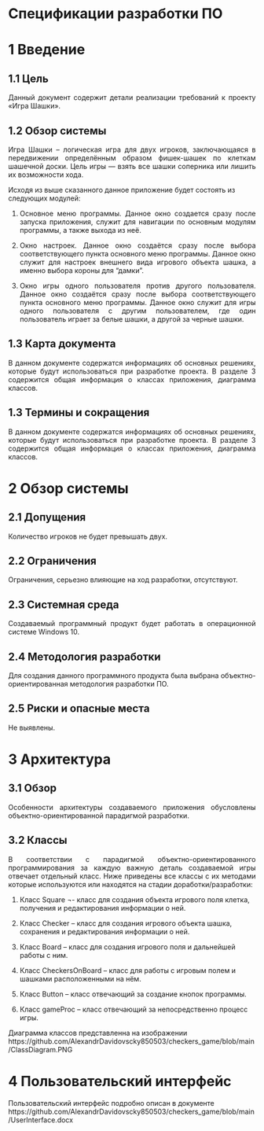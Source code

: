 # Спецификации разработки ПО

# <h1>1 Введениe</h1>
<h2>1.1 Цель</h2>
<p align="justify">Данный документ содержит детали реализации требований к проекту «Игра Шашки».</p>
<h2>1.2 Обзор системы</h2>
<p align="justify"> Игра Шашки – логическая игра для двух игроков, заключающаяся в передвижении определённым образом фишек-шашек по клеткам шашечной доски. Цель игры — взять все шашки соперника или лишить их возможности хода.</p>
Исходя из выше сказанного данное приложение будет состоять из следующих модулей:
<ol> 
<li><p align="justify">Основное меню программы. Данное окно создается сразу после запуска приложения, служит для навигации по основным модулям программы, а также выхода из неё.</p></li>
<li><p align="justify">Окно настроек. Данное окно создаётся сразу после выбора соответствующего пункта основного меню программы. Данное окно служит для настроек внешнего вида игрового объекта шашка, а именно выбора короны для “дамки”.</p></li>
<li><p align="justify">Окно игры одного пользователя против другого пользователя. Данное окно создаётся сразу после выбора соответствующего пункта основного меню программы. Данное окно служит для игры одного пользователя с другим пользователем, где один пользователь играет за белые шашки, а другой за черные шашки.</p></li>
</ol>
<h2>1.3 Карта документа</h2>
<p align="justify">В данном документе содержатся информациях об основных решениях, которые будут использоваться при разработке проекта. В разделе 3 содержится общая информация о классах приложения, диаграмма классов.</p>
<h2>1.3 Термины и сокращения</h2>
<p align="justify">В данном документе содержатся информациях об основных решениях, которые будут использоваться при разработке проекта. В разделе 3 содержится общая информация о классах приложения, диаграмма классов.</p>

# <h1>2 Обзор системы </h1>
<h2>2.1 Допущения </h2>
<p align="justify">Количество игроков не будет превышать двух.</p>
<h2>2.2 Ограничения </h2>
<p align="justify">Ограничения, серьезно влияющие на ход разработки, отсутствуют.</p>
<h2>2.3 Системная среда </h2>
<p align="justify">Создаваемый программный продукт будет работать в операционной системе Windows 10.</p>
<h2>2.4 Методология разработки </h2>
<p align="justify">Для создания данного программного продукта была выбрана объектно-ориентированная методология разработки ПО.</p>
<h2>2.5 Риски и опасные места </h2>
<p align="justify">Не выявлены.</p>

# <h1>3 Архитектура</h1>
<h2> 3.1 Обзор</h2>
<p align="justify">Особенности архитектуры создаваемого приложения обусловлены объектно-ориентированной парадигмой разработки.</p>
<h2> 3.2 Классы</h2>
<p align="justify">В соответствии с парадигмой объектно-ориентированного программирования за каждую важную деталь создаваемой игры отвечает отдельный класс. Ниже приведены все классы с их методами которые используются или находятся на стадии доработки/разработки:</p>
<ol>
<p align="justify"><li>Класс Square ¬- класс для создания объекта игрового поля клетка, получения и редактирования информации о ней.</li></p>
<p align="justify"><li>Класс Checker – класс для создания игрового объекта шашка, сохранения и редактирования информации о ней.</li></p>
<p align="justify"><li>Класс Board – класс для создания игрового поля и дальнейшей работы с ним.</li></p>
<p align="justify"><li>Класс CheckersOnBoard – класс для работы с игровым полем и шашками расположенными на нём.</li></p>
<p align="justify"><li>Класс Button – класс отвечающий за создание кнопок программы.</li></p>
<p align="justify"><li>Класс gameProc – класс отвечающий за непосредственно процесс игры.</li></p>
</ol>
<p align="left">Диаграмма классов представленна на изображении https://github.com/AlexandrDavidovscky850503/checkers_game/blob/main/ClassDiagram.PNG</p>

# <h1>4 Пользовательский интерфейс</h1>
<p align="left">Пользовательский интерфейс подробно описан в документе https://github.com/AlexandrDavidovscky850503/checkers_game/blob/main/UserInterface.docx </p>
